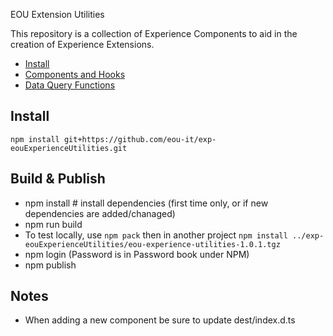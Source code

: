  EOU Extension Utilities

This repository is a collection of Experience Components to aid in the creation of Experience Extensions.

- [Install](#install)
- [Components and Hooks](#components-and-hooks)
- [Data Query Functions](#data-query-functions)

## Install

```
npm install git+https://github.com/eou-it/exp-eouExperienceUtilities.git
```

## Build & Publish
- npm install  # install dependencies (first time only, or if new dependencies are added/chanaged)
- npm run build
- To test locally, use `npm pack` then in another project `npm install ../exp-eouExperienceUtilities/eou-experience-utilities-1.0.1.tgz`
- npm login (Password is in Password book under NPM)
- npm publish


## Notes
- When adding a new component be sure to update dest/index.d.ts